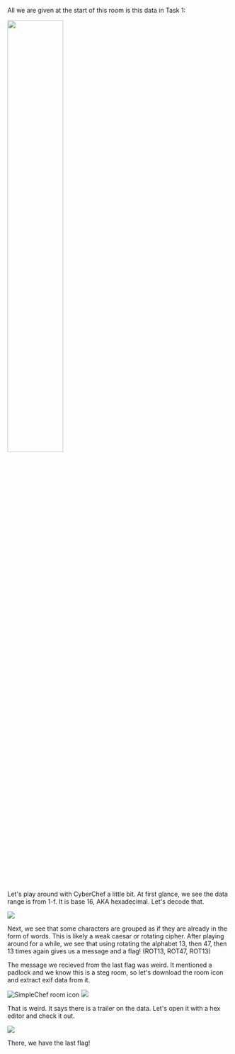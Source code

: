   All we are given at the start of this room is this data in Task 1:
  
<img height="50%" width="50%" src="https://user-images.githubusercontent.com/9062530/210106405-33c30d6b-9f09-47a7-b763-21acc5df3fa0.png">

  Let's play around with CyberChef a little bit. At first glance, we see the data range is from 1-f. It is base 16, AKA hexadecimal. Let's decode that.
  
  <img src="https://user-images.githubusercontent.com/9062530/209875387-9102ccbd-2adf-4972-bfec-836ad20d326b.png">

  Next, we see that some characters are grouped as if they are already in the form of words. This is likely a weak caesar or rotating cipher. After playing around for a while, we see that using rotating the alphabet 13, then 47, then 13 times again gives us a message and a flag! (ROT13, ROT47, ROT13)

  The message we recieved from the last flag was weird. It mentioned a padlock and we know this is a steg room, so let's download the room icon and extract exif data from it.
  
  <img alt="SimpleChef room icon" src="https://user-images.githubusercontent.com/9062530/210106691-1ee7ca6c-2c88-475e-824e-aa3a0c506d17.png">

  
  <img src="https://user-images.githubusercontent.com/9062530/209875037-26cc3144-ece6-4c2b-ba02-d71981831276.png">

  That is weird. It says there is a trailer on the data. Let's open it with a hex editor and check it out.
  
  <img src="https://user-images.githubusercontent.com/9062530/209876006-c8c01936-6b9a-4a40-bb4a-daedb2bb0345.PNG">

  There, we have the last flag!

<!-- Hello, traveler. Please ignore this HTML/Markdown monstrocity.

    ,                      _,-
   (\                  _,-','
    \\              ,-"  ,'
     \\           ,'   ,'
      \\        _:.----__.-."-._,-._
       \\    .-".:--`:::::.:.:'  )  `-.
        \\   `. ::L .::::::'`-._  (  ) :
         \\    ":::::::'  `-.   `-_ ) ,'
          \\.._/_`:::,' `.     .  `-:
          :" _   "\"" `-_    .    `  `.
           "\\"":--\     `-.__ ` .     `.
             \\'::  \    _-"__`--.__ `  . `.     _,--..-
              \\ ::  \_-":)(        ""-._ ` `.-''
               \\`:`-":::/ \\ .   .      `-.  :
               :\\:::::::'  \\     `    .   `. :
                :\\:':':'  . \\           `,  : :
                : \\     .    \\      .       `. :       ,-
               __`:\\      .   \\ .   `  ,'    ,: :   ,-'
        _,---""  :  \\ '        \\  .          :-"  ,'
    ,-""        :    \\:  .  :   \\  `  '     ,'   /
   '            :  :  \       .   \\   .   _,'  ,-'
               :  .   '       :   :`   `,-' ,--'
                :     :   :      ,'-._,' ,-'
                _:     :        :8:  ,--'
               :dd`-._,'-._.__-""' ,'
                             ,----'
                      _.----'
              __..--""
            ""

-->
